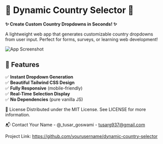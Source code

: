 # 🌟 Dynamic Country Selector 🌟  

**✨ Create Custom Country Dropdowns in Seconds! ✨**  

A lightweight web app that generates customizable country dropdowns from user input. Perfect for forms, surveys, or learning web development!

![App Screenshot](https://via.placeholder.com/800x500/4F46E5/FFFFFF?text=Dynamic+Country+Selector+Demo)  

## 🚀 Features  

✅ **Instant Dropdown Generation**  
✅ **Beautiful Tailwind CSS Design**  
✅ **Fully Responsive** (mobile-friendly)  
✅ **Real-Time Selection Display**  
✅ **No Dependencies** (pure vanilla JS)  


📜 License
Distributed under the MIT License. See LICENSE for more information.

📬 Contact
Your Name - @_tusar_goswami - tusarg937@gmail.com

Project Link: https://github.com/yourusername/dynamic-country-selector
